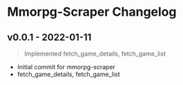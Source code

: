 # Mmorpg-Scraper Changelog
## v0.0.1 - 2022-01-11
> Implemented fetch_game_details, fetch_game_list
- Initial commit for mmorpg-scraper
- fetch_game_details, fetch_game_list